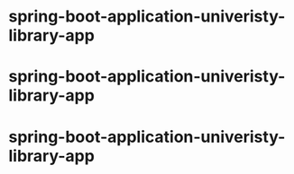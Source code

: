 # spring-boot-application-univeristy-library-app
# spring-boot-application-univeristy-library-app
# spring-boot-application-univeristy-library-app
